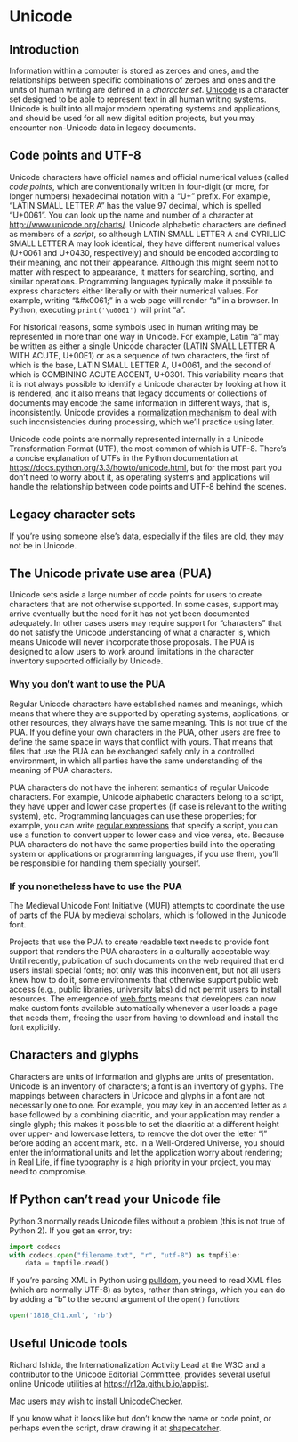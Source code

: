 # Unicode

## Introduction

Information within a computer is stored as zeroes and ones, and the relationships between specific combinations of zeroes and ones and the units of human writing are defined in a _character set_. [Unicode](http://www.unicode.org/) is a character set designed to be able to represent text in all human writing systems. Unicode is built into all major modern operating systems and applications, and should be used for all new digital edition projects, but you may encounter non-Unicode data in legacy documents.

## Code points and UTF-8

Unicode characters have official names and official numerical values (called _code points_, which are conventionally written in four-digit (or more, for longer numbers) hexadecimal notation with a “U+” prefix. For example, “LATIN SMALL LETTER A” has the value 97 decimal, which is spelled “U+0061”. You can look up the name and number of a character at <http://www.unicode.org/charts/>. Unicode alphabetic characters are defined as members of a _script_, so although LATIN SMALL LETTER A and CYRILLIC SMALL LETTER A may look identical, they have different numerical values (U+0061 and U+0430, respectively) and should be encoded according to their meaning, and not their appearance. Although this might seem not to matter with respect to appearance, it matters for searching, sorting, and similar operations. Programming languages typically make it possible to express characters either literally or with their numerical values. For example, writing “&amp;#x0061;” in a web page will render “a” in a browser. In Python, executing `print('\u0061')` will print “a”.

For historical reasons, some symbols used in human writing may be represented in more than one way in Unicode. For example, Latin “á” may be written as either a single Unicode character (LATIN SMALL LETTER A WITH ACUTE, U+00E1) or as a sequence of two characters, the first of which is the base, LATIN SMALL LETTER A, U+0061, and the second of which is COMBINING ACUTE ACCENT, U+0301. This variability means that it is not always possible to identify a Unicode character by looking at how it is rendered, and it also means that legacy documents or collections of documents may encode the same information in different ways, that is, inconsistently. Unicode provides a [normalization mechanism](http://unicode.org/reports/tr15/) to deal with such inconsistencies during processing, which we’ll practice using later.

Unicode code points are normally represented internally in a Unicode Transformation Format (UTF), the most common of which is UTF-8. There’s a concise explanation of UTFs in the Python documentation at <https://docs.python.org/3.3/howto/unicode.html>, but for the most part you don’t need to worry about it, as operating systems and applications will handle the relationship between code points and UTF-8 behind the scenes.

## Legacy character sets

If you’re using someone else’s data, especially if the files are old, they may not be in Unicode. 

## The Unicode private use area (PUA)

Unicode sets aside a large number of code points for users to create characters that are not otherwise supported. In some cases, support may arrive eventually but the need for it has not yet been documented adequately. In other cases users may require support for “characters” that do not satisfy the Unicode understanding of what a character is, which means Unicode will never incorporate those proposals. The PUA is designed to allow users to work around limitations in the character inventory supported officially by Unicode.

### Why you don’t want to use the PUA

Regular Unicode characters have established names and meanings, which means that where they are supported by operating systems, applications, or other resources, they always have the same meaning. This is not true of the PUA. If you define your own characters in the PUA, other users are free to define the same space in ways that conflict with yours. That means that files that use the PUA can be exchanged safely only in a controlled environment, in which all parties have the same understanding of the meaning of PUA characters.

PUA characters do not have the inherent semantics of regular Unicode characters. For example, Unicode alphabetic characters belong to a script, they have upper and lower case properties (if case is relevant to the writing system), etc. Programming languages can use these properties; for example, you can write [regular expressions](http://www.regular-expressions.info/) that specify a script, you can use a function to convert upper to lower case and vice versa, etc. Because PUA characters do not have the same properties build into the operating system or applications or programming languages, if you use them, you’ll be responsibile for handling them specially yourself.

### If you nonetheless have to use the PUA

The Medieval Unicode Font Initiative (MUFI) attempts to coordinate the use of parts of the PUA by medieval scholars, which is followed in the [Junicode](http://junicode.sourceforge.net/) font.

Projects that use the PUA to create readable text needs to provide font support that renders the PUA characters in a culturally acceptable way. Until recently, publication of such documents on the web required that end users install special fonts; not only was this inconvenient, but not all users knew how to do it, some environments that otherwise support public web access (e.g., public libraries, university labs) did not permit users to install resources. The emergence of [web fonts](http://dh.obdurodon.org/usingWebfonts.xhtml) means that developers can now make custom fonts available automatically whenever a user loads a page that needs them, freeing the user from having to download and install the font explicitly.

## Characters and glyphs

Characters are units of information and glyphs are units of presentation. Unicode is an inventory of characters; a font is an inventory of glyphs. The mappings between characters in Unicode and glyphs in a font are not necessarily one to one. For example, you may key in an accented letter as a base followed by a combining diacritic, and your application may render a single glyph; this makes it possible to set the diacritic at a different height over upper- and lowercase letters, to remove the dot over the letter “i” before adding an accent mark, etc. In a Well-Ordered Universe, you should enter the informational units and let the application worry about rendering; in Real Life, if fine typography is a high priority in your project, you may need to compromise.

## If Python can’t read your Unicode file

Python 3 normally reads Unicode files without a problem (this is not true of Python 2). If you get an error, try:

```python
import codecs
with codecs.open("filename.txt", "r", "utf-8") as tmpfile:
    data = tmpfile.read()
```

If you’re parsing XML in Python using [pulldom](https://docs.python.org/3/library/xml.dom.pulldom.html), you need to read XML files (which are normally UTF-8) as bytes, rather than strings, which you can do by adding a “b” to the second argument of the `open()` function:

```python
open('1818_Ch1.xml', 'rb')
```

## Useful Unicode tools

Richard Ishida, the International­ization Activity Lead at the W3C and a contributor to the Unicode Editorial Committee, provides several useful online Unicode utilities at <https://r12a.github.io/applist>.

Mac users may wish to install [UnicodeChecker](http://earthlingsoft.net/UnicodeChecker/index.html).

If you know what it looks like but don’t know the name or code point, or perhaps even the script, draw drawing it at [shapecatcher](http://shapecatcher.com/).
